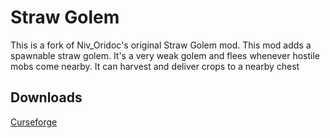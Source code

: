 # Straw Golem
This is a fork of Niv_Oridoc's original Straw Golem mod.
This mod adds a spawnable straw golem. It's a very weak golem and flees whenever hostile mobs come nearby.
It can harvest and deliver crops to a nearby chest

## Downloads
<a href="https://minecraft.curseforge.com/projects/strawgolem-reborn">Curseforge</a>
